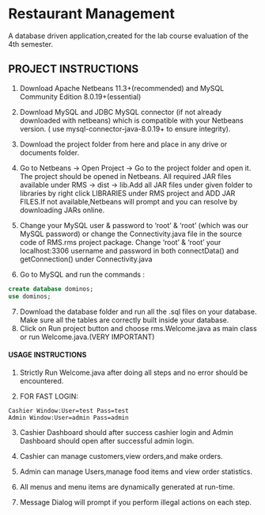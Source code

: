# Restaurant Management

A database driven application,created for the lab course evaluation of the 4th semester.

## PROJECT INSTRUCTIONS

1. Download Apache Netbeans 11.3+(recommended) and MySQL Community Edition 8.0.19+(essential)

2. Download MySQL and JDBC MySQL connector (if not already downloaded with netbeans)
which is compatible with your Netbeans version. ( use mysql-connector-java-8.0.19+ to ensure
integrity).

3. Download the project folder from here and place in any drive or documents folder.

4. Go to Netbeans -> Open Project -> Go to the project folder and open it. The project should be
opened in Netbeans. All required JAR files available under RMS → dist → lib.Add all JAR files
under given folder to libraries by right click LIBRARIES under RMS project and ADD JAR
FILES.If not available,Netbeans will prompt and you can resolve by downloading JARs online.

5. Change your MySQL user & password to ‘root’ & ‘root’ (which was our MySQL password) or
change the Connectivity.java file in the source code of RMS.rms project package. Change
‘root’ & ‘root’ your localhost:3306 username and password in both connectData() and
getConnection() under Connectivity.java

6. Go to MySQL and run the commands :

~~~sql
create database dominos;
use dominos;
~~~~

7. Download the database folder and run all the .sql files on your database. Make sure all the
tables are correctly built inside your database.
8. Click on Run project button and choose rms.Welcome.java as main class or run
Welcome.java.(VERY IMPORTANT)

#### USAGE INSTRUCTIONS

1. Strictly Run Welcome.java after doing all steps and no error should be encountered.

2. FOR FAST LOGIN:
~~~
Cashier Window:User=test Pass=test
Admin Window:User=admin Pass=admin
~~~
3. Cashier Dashboard should after success cashier login and Admin Dashboard should open
after successful admin login.

4. Cashier can manage customers,view orders,and make orders.

5. Admin can manage Users,manage food items and view order statistics.

6. All menus and menu items are dynamically generated at run-time.

7. Message Dialog will prompt if you perform illegal actions on each step.

